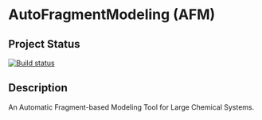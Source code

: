 # AutoFragmentModeling (AFM)

## Project Status

[![Build status](https://img.shields.io/travis/KEHANG/AutoFragmentModeling/master.svg)](https://travis-ci.org/KEHANG/AutoFragmentModeling)

## Description

An Automatic Fragment-based Modeling Tool for Large Chemical Systems.
